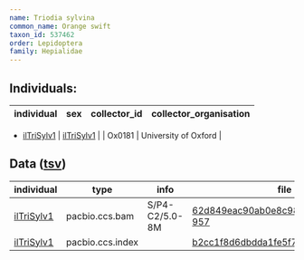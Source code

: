 ```yaml
---
name: Triodia sylvina
common_name: Orange swift
taxon_id: 537462
order: Lepidoptera
family: Hepialidae
---
```


## Individuals:

| individual | sex | collector_id | collector_organisation |
| ---------- | --- | ------------ | ---------------------- |
  * [ilTriSylv1](ilTriSylv1.md)
| [ilTriSylv1](ilTriSylv1.md) |  | Ox0181 | University of Oxford |

## Data ([tsv](Triodia_sylvina_data.tsv))

| individual | type | info | file |
| ---------- | ---- | ---- | ---- |
| [ilTriSylv1](ilTriSylv1.md) | pacbio.ccs.bam | S/P4-C2/5.0-8M | [62d849eac90ab0e8c98d7cf4833b1b71-957](https://darwin.cog.sanger.ac.uk/insects/Triodia_sylvina/ilTriSylv1/genomic_data/pacbio/m64089_191021_113836.bc1012_BAK8A_OA--bc1012_BAK8A_OA.ccs.bam) |
| [ilTriSylv1](ilTriSylv1.md) | pacbio.ccs.index |  | [b2cc1f8d6dbdda1fe5f7fc1c0e51670c-2](https://darwin.cog.sanger.ac.uk/insects/Triodia_sylvina/ilTriSylv1/genomic_data/pacbio/m64089_191021_113836.bc1012_BAK8A_OA--bc1012_BAK8A_OA.ccs.bam.pbi) |
